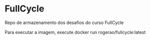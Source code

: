 # FullCycle
Repo de armazenamento dos desafios do curso FullCycle

Para executar a imagem, execute docker run rogerao/fullcycle:latest
